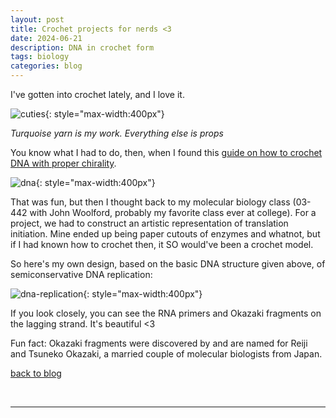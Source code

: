 ```yaml
---
layout: post
title: Crochet projects for nerds <3
date: 2024-06-21
description: DNA in crochet form
tags: biology
categories: blog
---
```


I've gotten into crochet lately, and I love it.

![cuties](../../../assets/img/2024-06-21/cuties.png){: style="max-width:400px"}

*Turquoise yarn is my work. Everything else is props*

You know what I had to do, then, when I found this [guide on how to crochet DNA with proper chirality](https://jpolka.blogspot.com/2014/02/how-to-crochet-dna-with-proper-chirality.html).

![dna](../../../assets/img/2024-06-21/dna.png){: style="max-width:400px"}

That was fun, but then I thought back to my molecular biology class (03-442 with John Woolford, probably my favorite class ever at college). For a project, we had to construct an artistic representation of translation initiation. Mine ended up being paper cutouts of enzymes and whatnot, but if I had known how to crochet then, it SO would've been a crochet model.

So here's my own design, based on the basic DNA structure given above, of semiconservative DNA replication:

![dna-replication](../../../assets/img/2024-06-21/dna_replication.png){: style="max-width:400px"}

If you look closely, you can see the RNA primers and Okazaki fragments on the lagging strand. It's beautiful <3


Fun fact: Okazaki fragments were discovered by and are named for Reiji and Tsuneko Okazaki, a married couple of molecular biologists from Japan.

[back to blog](../../)

&nbsp;
&nbsp;
&nbsp;

***